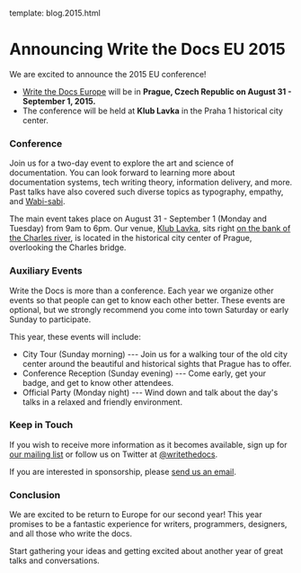 template: blog.2015.html

# Announcing Write the Docs EU 2015

We are excited to announce the 2015 EU conference!

* [Write the Docs Europe](http://www.writethedocs.org/conf/eu/2015/) will be 
in **Prague, Czech Republic on August 31 - September 1, 2015.**
* The conference will be held at **Klub Lavka** in the Praha 1 historical city center.

### Conference

Join us for a two-day event to explore the art and science of documentation.
You can look forward to learning more about documentation systems, tech writing theory, information delivery, and more.
Past talks have also covered such diverse topics as typography, empathy, and [Wabi-sabi][wabisabi].

The main event takes place on August 31 - September 1 (Monday and Tuesday) from 9am to 6pm.
Our venue, [Klub Lavka][klub-lavka], sits right [on the bank of the Charles river](https://goo.gl/maps/OHjne), 
is located in the historical city center of Prague, overlooking the Charles bridge.

### Auxiliary Events

Write the Docs is more than a conference.
Each year we organize other events so that people can get to know each other better.
These events are optional, but we strongly recommend you come into town Saturday or early Sunday to participate.

This year, these events will include:

* City Tour (Sunday morning) --- Join us for a walking tour of the old city center around the beautiful and historical sights that Prague has to offer.
* Conference Reception (Sunday evening) --- Come early, get your badge, and get to know other attendees.
* Official Party (Monday night) --- Wind down and talk about the day's talks in a relaxed and friendly environment.

### Keep in Touch

If you wish to receive more information as it becomes available, sign up for [our mailing list][mailing-list] or follow us on Twitter at [@writethedocs][twitter].

If you are interested in sponsorship, please [send us an email][email-us].

### Conclusion

We are excited to be return to Europe for our second year!
This year promises to be a fantastic experience for writers, programmers, designers, and all those who write the docs.

Start gathering your ideas and getting excited about another year of great talks and conversations.


[wabisabi]: http://en.wikipedia.org/wiki/Wabi-sabi
[klub-lavka]: http://www.lavka.cz/en/
[twitter]: https://twitter.com/writethedocs
[mailing-list]: http://eepurl.com/I37rP
[email-us]: mailto:sponsorship@writethedocs.org
